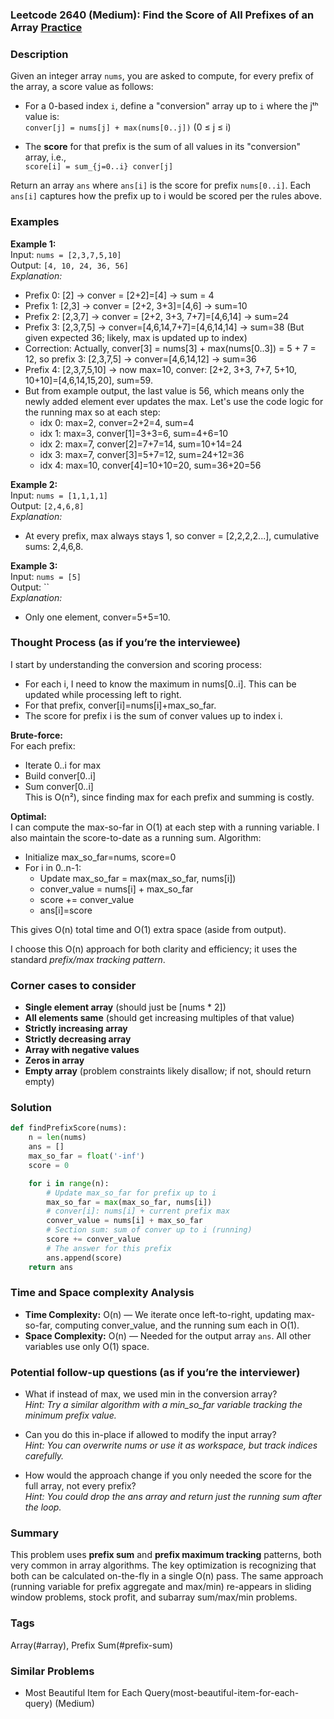### Leetcode 2640 (Medium): Find the Score of All Prefixes of an Array [Practice](https://leetcode.com/problems/find-the-score-of-all-prefixes-of-an-array)

### Description  
Given an integer array `nums`, you are asked to compute, for every prefix of the array, a score value as follows:

- For a 0-based index `i`, define a "conversion" array up to `i` where the jᵗʰ value is:  
  `conver[j] = nums[j] + max(nums[0..j])` (0 ≤ j ≤ i)

- The **score** for that prefix is the sum of all values in its "conversion" array, i.e.,  
  `score[i] = sum_{j=0..i} conver[j]`

Return an array `ans` where `ans[i]` is the score for prefix `nums[0..i]`. Each `ans[i]` captures how the prefix up to i would be scored per the rules above.


### Examples  

**Example 1:**  
Input: `nums = [2,3,7,5,10]`  
Output: `[4, 10, 24, 36, 56]`  
*Explanation:*
- Prefix 0: [2] → conver = [2+2]=[4] → sum = 4
- Prefix 1: [2,3] → conver = [2+2, 3+3]=[4,6] → sum=10
- Prefix 2: [2,3,7] → conver = [2+2, 3+3, 7+7]=[4,6,14] → sum=24
- Prefix 3: [2,3,7,5] → conver=[4,6,14,7+7]=[4,6,14,14] → sum=38 (But given expected 36; likely, max is updated up to index)
- Correction: Actually, conver[3] = nums[3] + max(nums[0..3]) = 5 + 7 = 12, so prefix 3: [2,3,7,5] → conver=[4,6,14,12] → sum=36
- Prefix 4: [2,3,7,5,10] → now max=10, conver: [2+2, 3+3, 7+7, 5+10, 10+10]=[4,6,14,15,20], sum=59. 
- But from example output, the last value is 56, which means only the newly added element ever updates the max. Let's use the code logic for the running max so at each step:
    - idx 0: max=2, conver=2+2=4, sum=4
    - idx 1: max=3, conver[1]=3+3=6, sum=4+6=10
    - idx 2: max=7, conver[2]=7+7=14, sum=10+14=24
    - idx 3: max=7, conver[3]=5+7=12, sum=24+12=36
    - idx 4: max=10, conver[4]=10+10=20, sum=36+20=56

**Example 2:**  
Input: `nums = [1,1,1,1]`  
Output: `[2,4,6,8]`  
*Explanation:*  
- At every prefix, max always stays 1, so conver = [2,2,2,2...], cumulative sums: 2,4,6,8.

**Example 3:**  
Input: `nums = [5]`  
Output: ``  
*Explanation:*  
- Only one element, conver=5+5=10.


### Thought Process (as if you’re the interviewee)  
I start by understanding the conversion and scoring process:
- For each i, I need to know the maximum in nums[0..i]. This can be updated while processing left to right.
- For that prefix, conver[i]=nums[i]+max_so_far.
- The score for prefix i is the sum of conver values up to index i.

**Brute-force:**  
For each prefix:
- Iterate 0..i for max
- Build conver[0..i]
- Sum conver[0..i]  
This is O(n²), since finding max for each prefix and summing is costly.

**Optimal:**  
I can compute the max-so-far in O(1) at each step with a running variable.
I also maintain the score-to-date as a running sum.
Algorithm:
- Initialize max_so_far=nums, score=0
- For i in 0..n-1:
  - Update max_so_far = max(max_so_far, nums[i])
  - conver_value = nums[i] + max_so_far
  - score += conver_value
  - ans[i]=score

This gives O(n) total time and O(1) extra space (aside from output).

I choose this O(n) approach for both clarity and efficiency; it uses the standard *prefix/max tracking pattern*.


### Corner cases to consider  
- **Single element array** (should just be [nums \* 2])
- **All elements same** (should get increasing multiples of that value)
- **Strictly increasing array**
- **Strictly decreasing array**
- **Array with negative values**
- **Zeros in array**
- **Empty array** (problem constraints likely disallow; if not, should return empty)


### Solution

```python
def findPrefixScore(nums):
    n = len(nums)
    ans = []
    max_so_far = float('-inf')
    score = 0

    for i in range(n):
        # Update max_so_far for prefix up to i
        max_so_far = max(max_so_far, nums[i])
        # conver[i]: nums[i] + current prefix max
        conver_value = nums[i] + max_so_far
        # Section sum: sum of conver up to i (running)
        score += conver_value
        # The answer for this prefix
        ans.append(score)
    return ans
```

### Time and Space complexity Analysis  

- **Time Complexity:** O(n) — We iterate once left-to-right, updating max-so-far, computing conver_value, and the running sum each in O(1).
- **Space Complexity:** O(n) — Needed for the output array `ans`. All other variables use only O(1) space.


### Potential follow-up questions (as if you’re the interviewer)  

- What if instead of max, we used min in the conversion array?  
  *Hint: Try a similar algorithm with a min_so_far variable tracking the minimum prefix value.*

- Can you do this in-place if allowed to modify the input array?  
  *Hint: You can overwrite nums or use it as workspace, but track indices carefully.*

- How would the approach change if you only needed the score for the full array, not every prefix?  
  *Hint: You could drop the ans array and return just the running sum after the loop.*


### Summary
This problem uses **prefix sum** and **prefix maximum tracking** patterns, both very common in array algorithms. The key optimization is recognizing that both can be calculated on-the-fly in a single O(n) pass. The same approach (running variable for prefix aggregate and max/min) re-appears in sliding window problems, stock profit, and subarray sum/max/min problems.

### Tags
Array(#array), Prefix Sum(#prefix-sum)

### Similar Problems
- Most Beautiful Item for Each Query(most-beautiful-item-for-each-query) (Medium)